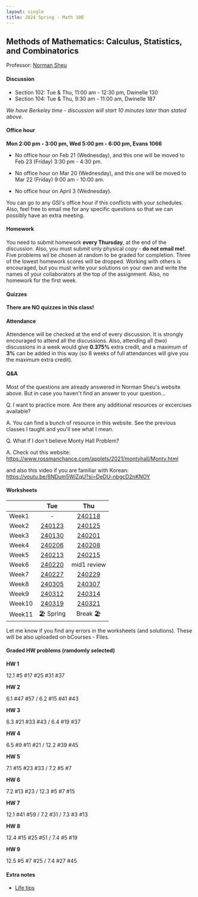 ```yaml
---
layout: single
title: 2024 Spring - Math 10B
---
```



## Methods of Mathematics: Calculus, Statistics, and Combinatorics

Professor: [Norman Sheu](https://sites.google.com/view/normansheu/teaching/math-10b-spring-2024?authuser=1)

#### Discussion

* Section 102: Tue & Thu, 11:00 am - 12:30 pm, Dwinelle 130
* Section 104: Tue & Thu, 9:30 am - 11:00 am, Dwinelle 187

*We have Berkeley time - discussion will start 10 minutes later than stated above.*

#### Office hour

**Mon 2:00 pm - 3:00 pm, Wed 5:00 pm - 6:00 pm, Evans 1066**

- No office hour on Feb 21 (Wednesday), and this one will be moved to Feb 23 (Friday) 3:30 pm - 4:30 pm.

- No office hour on Mar 20 (Wednesday), and this one will be moved to Mar 22 (Friday) 9:00 am - 10:00 am.

- No office hour on April 3 (Wednesday).

You can go to any GSI's office hour if this conflicts with your schedules. Also, feel free to email me for any specific questions so that we can possibly have an extra meeting.

#### Homework

You need to submit homework **every Thursday**, at the end of the discussion. Also, you must submit only physical copy - **do not email me!**. Five problems wil be chosen at random to be graded for completion. Three of the lowest homework scores will be dropped. Working with others is encouraged, but you must write your solutions on your own and write the names of your collaborators at the top of the assignment.
Also, no homework for the first week.

#### Quizzes

**There are NO quizzes in this class!**

#### Attendance

Attendence will be checked at the end of every discussion. It is strongly encouraged to attend all the discussions. Also, attending all (two) discussions in a week would give **0.375%** extra credit, and a maximum of **3%** can be added in this way (so 8 weeks of full attendances will give you the maximum extra credit).

#### Q&A

Most of the questions are already answered in Norman Sheu's website above.
But in case you haven't find an answer to your question...

Q. I want to practice more. Are there any additional resources or excercises available?

A. You can find a bunch of resource in this website. See the previous classes I taught and you'll see what I mean.

Q. What if I don't believe Monty Hall Problem?

A. Check out this website: https://www.rossmanchance.com/applets/2021/montyhall/Monty.html

and also this video if you are familiar with Korean: https://youtu.be/6NDum5WjZqU?si=DeDU-nbgcD2nKNOY
#### Worksheets


| | Tue | Thu |
| --- | :---: | :---: |
| Week1 | - | [240118](worksheets/SyllabusReview.pdf) |
| Week2 | [240123](worksheets/WS240123.pdf) | [240125](worksheets/WS240125.pdf) |
| Week3 | [240130](worksheets/WS240130.pdf) | [240201](worksheets/WS240201.pdf) |
| Week4 | [240206](worksheets/WS240206.pdf) | [240208](worksheets/WS240208.pdf) |
| Week5 | [240213](worksheets/WS240213.pdf) | [240215](worksheets/WS240215.pdf) |
| Week6 | [240220](worksheets/WS240220.pdf) | mid1 review |
| Week7 | [240227](worksheets/WS240227.pdf) | [240229](worksheets/WS240229.pdf) |
| Week8 | [240305](worksheets/WS240305.pdf) | [240307](worksheets/WS240307.pdf) |
| Week9 | [240312](worksheets/WS240312.pdf) | [240314](worksheets/WS240314.pdf) |
| Week10 | [240319](worksheets/WS240319.pdf) | [240321](worksheets/WS240321.pdf) |
| Week11 | 🏖 Spring | Break 🏖  |



Let me know if you find any errors in the worksheets (and solutions).
These will be also uploaded on bCourses - Files.

#### Graded HW problems (ramdomly selected)

**HW 1**

12.1 #5 #17 #25 #31 #37

**HW 2**

6.1 #47 #57 / 6.2 #15 #41 #43

**HW 3**

6.3 #21 #33 #43 / 6.4 #19 #37

**HW 4**

6.5 #9 #11 #21 / 12.2 #39 #45

**HW 5**

7.1 #15 #23 #33 / 7.2 #5 #7

**HW 6**

7.2 #13 #23 / 12.3 #5 #7 #15

**HW 7**

12.1 #41 #59 / 7.2 #31 / 7.3 #3 #13

**HW 8**

12.4 #15 #25 #51 / 7.4 #5 #19

**HW 9**

12.5 #5 #7 #25 / 7.4 #27 #45

#### Extra notes

* [Life tips](./pokerprob.pdf)
